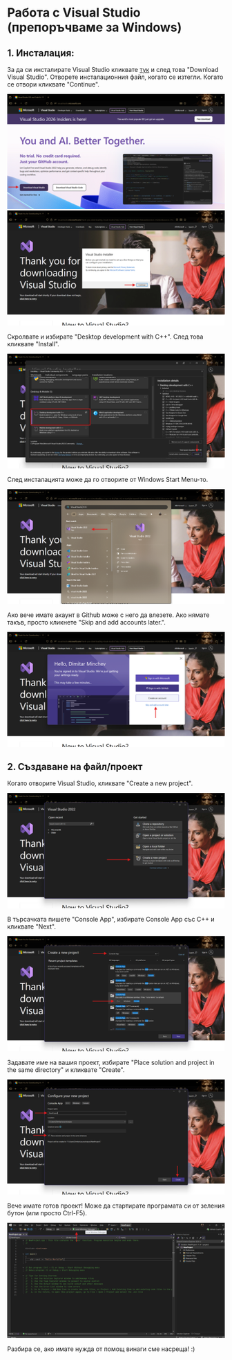 # Работа с Visual Studio (препоръчваме за Windows)
## 1. Инсталация:

За да си инсталирате Visual Studio кликвате [тук](https://visualstudio.microsoft.com/) и след това "Download Visual Studio". Отворете инсталационния файл, когато се изтегли. Когато се отвори кликвате "Continue".

![](images/image-0.png)
![](images/image-1.png)

Скролвате и избирате "Desktop development with C++". След това кликвате "Install".

![](images/image-2.png)

След инсталацията може да го отворите от Windows Start Menu-то.

![](images/image-4.png)

Ако вече имате акаунт в Github може с него да влезете. Ако нямате такъв, просто кликнете "Skip and add accounts later.".

![](images/image-6.png)

## 2. Създаване на файл/проект 

Когато отворите Visual Studio, кликвате "Create a new project".

![](images/image-5.png)

В търсачката пишете "Console App", избирате Console App със C++ и кликвате "Next".

![](images/image-7.png)

Задавате име на вашия проект, избирате "Place solution and project in the same directory" и кликвате "Create".

![](images/image-8.png)

Вече имате готов проект! Може да стартирате програмата си от зеления бутон (или просто Ctrl-F5).

![](images/image-9.png)

Разбира се, ако имате нужда от помощ винаги сме насреща! :)
